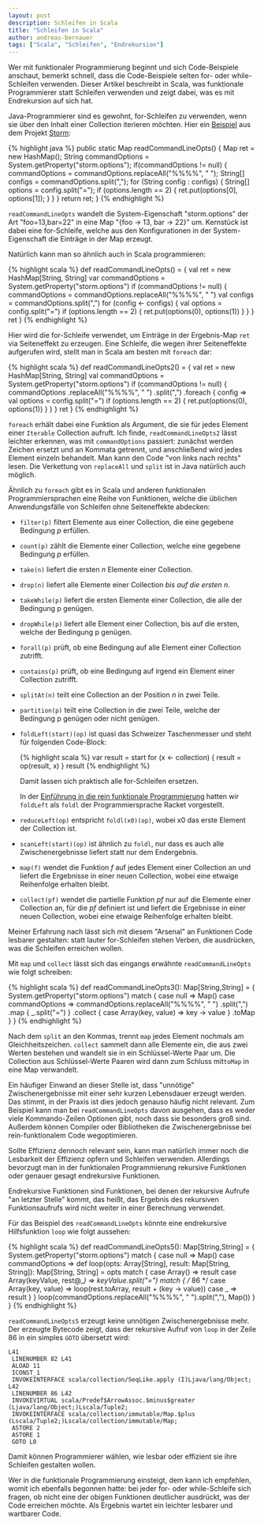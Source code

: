 ```yaml
---
layout: post
description: Schleifen in Scala
title: "Schleifen in Scala"
author: andreas-bernauer
tags: ["Scala", "Schleifen", "Endrekursion"]
---
```


Wer mit funktionaler Programmierung beginnt und sich Code-Beispiele
anschaut, bemerkt schnell, dass die Code-Beispiele 
selten for- oder while-Schleifen verwenden.  Dieser Artikel
beschreibt in Scala, was funktionale Programmierer statt Schleifen
verwenden und zeigt dabei, was es mit Endrekursion auf sich hat.

<!-- more start -->

Java-Programmierer sind es gewohnt, for-Schleifen zu verwenden, wenn
sie über den Inhalt einer Collection iterieren möchten.   Hier ein
[Beispiel](https://github.com/nathanmarz/storm/blob/85895c84ed28eb75ec6e5f7997cda74ce1bed61f/storm-core/src/jvm/backtype/storm/utils/Utils.java#L140)
aus dem Projekt [Storm](http://storm-project.net):

{% highlight java %}
    public static Map readCommandLineOpts() {
        Map ret = new HashMap();
        String commandOptions = System.getProperty("storm.options");
        if(commandOptions != null) {
            commandOptions = commandOptions.replaceAll("%%%%", " ");
            String[] configs = commandOptions.split(",");
            for (String config : configs) {
                String[] options = config.split("=");
                if (options.length == 2) {
                    ret.put(options[0], options[1]);
                }
            }
        }
        return ret;
    }
{% endhighlight %}

`readCommandLineOpts` wandelt die System-Eigenschaft "storm.options"
der Art "foo=13,bar=22" in eine Map "{foo -> 13, bar -> 22}" um.
Kernstück ist dabei eine for-Schleife, welche aus den Konfigurationen
in der System-Eigenschaft die Einträge in der Map erzeugt.

Natürlich kann man so ähnlich auch in Scala programmieren:

{% highlight scala %}
  def readCommandLineOpts() = {
    val ret = new HashMap[String, String]
    var commandOptions = System.getProperty("storm.options")
    if (commandOptions != null) {
      commandOptions = commandOptions.replaceAll("%%%%", " ")
      val configs = commandOptions.split(",")
      for (config <- configs) {
        val options = config.split("=")
        if (options.length == 2) {
          ret.put(options(0), options(1))
        }
      }
    }
    ret
  }
{% endhighlight %}

Hier wird die for-Schleife verwendet, um Einträge in der
Ergebnis-Map `ret` via Seiteneffekt zu erzeugen.  Eine Schleife, die
wegen ihrer Seiteneffekte aufgerufen wird, stellt man in Scala am
besten mit `foreach` dar:

{% highlight scala %}
  def readCommandLineOpts2() = {
    val ret = new HashMap[String, String]
    val commandOptions = System.getProperty("storm.options")
    if (commandOptions != null) {
      commandOptions
        .replaceAll("%%%%", " ")
        .split(",")
        .foreach { config =>
          val options = config.split("=")
          if (options.length == 2) {
            ret.put(options(0), options(1))
          } 
      }
    }
    ret
  }
{% endhighlight %}

`foreach` erhält dabei eine Funktion als Argument, die sie für jedes
Element einer `Iterable` Collection aufruft.  Ich finde,
`readCommandLineOpts2` lässt leichter erkennen, was mit
`commandOptions` passiert: zunächst werden Zeichen ersetzt und an
Kommata getrennt, und anschließend wird jedes Element einzeln
behandelt.  Man kann den Code "von links nach rechts" lesen.  Die
Verkettung von `replaceAll` und `split` ist in Java natürlich auch
möglich.

Ähnlich zu `foreach` gibt es in Scala und anderen funktionalen
Programmiersprachen eine Reihe von Funktionen, welche die üblichen
Anwendungsfälle von Schleifen ohne Seiteneffekte abdecken:

<ul markdown="1">
<li>

`filter(p)` filtert Elemente aus einer Collection, die eine gegebene
Bedingung *p* erfüllen.

</li>
<li>

`count(p)` zählt die Elemente einer Collection, welche eine gegebene
  Bedingung *p* erfüllen.

</li>
<li>

`take(n)` liefert die ersten *n* Elemente einer Collection.

</li>
<li>

`drop(n)` liefert alle Elemente einer Collection *bis auf die
ersten n*.

</li>
<li>

`takeWhile(p)` liefert die ersten Elemente einer Collection, die
alle der Bedingung p genügen.

</li>
<li>

`dropWhile(p)` liefert alle Element einer Collection, bis auf die
ersten, welche der Bedingung p genügen.

</li>
<li>

`forall(p)` prüft, ob eine Bedingung auf alle Element einer
Collection zutrifft.

</li>
<li>

`contains(p)` prüft, ob eine Bedingung auf irgend ein Element einer
Collection zutrifft.

</li>
<li>

`splitAt(n)` teilt eine Collection an der Position *n* in zwei
Teile.

</li>
<li>

`partition(p)` teilt eine Collection in die zwei Teile, welche der
Bedingung p genügen oder nicht genügen.

</li>
<li>

`foldLeft(start)(op)` ist quasi das Schweizer Taschenmesser und
steht für folgenden Code-Block:

{% highlight scala %}
   var result = start
   for (x <- collection) {
       result = op(result, x)
   }
   result
{% endhighlight %}

Damit lassen sich praktisch alle for-Schleifen ersetzen.

In der [Einführung in die rein funktionale Programmierung](http://funktionale-programmierung.de/2013/04/10/rein-funktional-2.html)
hatten wir `foldLeft` als `foldl` der Programmiersprache Racket vorgestellt.

</li>
<li>

`reduceLeft(op)` entspricht `foldl(x0)(op)`, wobei x0 das erste
Element der Collection ist.

</li>
<li>

`scanLeft(start)(op)` ist ähnlich zu `foldl`, nur dass es auch alle
Zwischenergebnisse liefert statt nur dem Endergebnis.

</li>
<li>

`map(f)` wendet die Funktion *f* auf jedes Element einer Collection
an und liefert die Ergebnisse in einer neuen Collection, wobei eine
etwaige Reihenfolge erhalten bleibt. 

</li>
<li>

`collect(pf)` wendet die partielle Funktion *pf* nur auf die
Elemente einer Collection an, für die *pf* definiert ist und liefert
die Ergebnisse in einer neuen Collection, wobei eine etwaige
Reihenfolge erhalten bleibt.

</li>
</ul>

Meiner Erfahrung nach lässt sich mit diesem "Arsenal" an Funktionen
Code lesbarer gestalten: statt lauter for-Schleifen stehen Verben, die
ausdrücken, was die Schleifen erreichen wollen.

Mit `map` und `collect` lässt sich das eingangs erwähnte
`readCommandLineOpts` wie folgt schreiben:

{% highlight scala %}
  def readCommandLineOpts3(): Map[String,String] = {
    System.getProperty("storm.options") match {
      case null => Map()
      case commandOptions =>
        commandOptions.replaceAll("%%%%", " ")
        .split(",")
        .map { _.split("=") }
        .collect { case Array(key, value) => key -> value }
        .toMap
    }
  }
{% endhighlight %}

Nach dem `split` an den Kommas, trennt `map` jedes Element nochmals am
Gleichheitszeichen. `collect` sammelt dann alle Elemente ein, die aus
zwei Werten bestehen und wandelt sie in ein Schlüssel-Werte Paar um.
Die Collection aus Schlüssel-Werte Paaren wird dann zum Schluss
mit`toMap` in eine Map verwandelt.

Ein häufiger Einwand an dieser Stelle ist, dass "unnötige"
Zwischenergebnisse mit einer sehr kurzen Lebensdauer erzeugt werden.
Das stimmt, in der Praxis ist dies jedoch genauso häufig nicht
relevant.  Zum Beispiel kann man bei `readCommandLineOpts` davon
ausgehen, dass es weder viele Kommando-Zeilen Optionen gibt, noch dass
sie besonders groß sind.  Außerdem können Compiler oder Bibliotheken
die Zwischenergebnisse bei rein-funktionalem Code wegoptimieren.

Sollte Effizienz dennoch relevant sein, kann man natürlich immer noch
die Lesbarkeit der Effizienz opfern und Schleifen verwenden.
Allerdings bevorzugt man in der funktionalen Programmierung rekursive
Funktionen oder genauer gesagt endrekursive Funktionen.

Endrekursive Funktionen sind Funktionen, bei denen der rekursive
Aufrufe "an letzter Stelle" kommt, das heißt, das Ergebnis des
rekursiven Funktionsaufrufs wird nicht weiter in einer Berechnung
verwendet.

Für das Beispiel des `readCommandLineOpts` könnte eine endrekursive
Hilfsfunktion `loop` wie folgt aussehen:

{% highlight scala %}
  def readCommandLineOpts5(): Map[String,String] = {
    System.getProperty("storm.options") match {
      case null => Map()
      case commandOptions =>
        def loop(opts: Array[String], result: Map[String, String]): Map[String, String] =
          opts match {
            case Array() => result
            case Array(keyValue, rest@_*) => keyValue.split("=") match {
   /* 86 */   case Array(key, value) => loop(rest.toArray, result + (key -> value))
              case _ => result
            }
          }
        loop(commandOptions.replaceAll("%%%%", " ").split(","), Map())
    }
  }
{% endhighlight %}

`readCommandLineOpts5` erzeugt keine unnötigen Zwischenergebnisse
mehr.  Der erzeugte Bytecode zeigt, dass der rekursive Aufruf von
`loop` in der Zeile 86 in ein simples `GOTO` übersetzt wird:

    L41
     LINENUMBER 82 L41
     ALOAD 11
     ICONST_1
     INVOKEINTERFACE scala/collection/SeqLike.apply (I)Ljava/lang/Object;
    L42
     LINENUMBER 86 L42
     INVOKEVIRTUAL scala/Predef$ArrowAssoc.$minus$greater (Ljava/lang/Object;)Lscala/Tuple2;
     INVOKEINTERFACE scala/collection/immutable/Map.$plus (Lscala/Tuple2;)Lscala/collection/immutable/Map;
     ASTORE 2
     ASTORE 1
     GOTO L0

Damit können Programmierer wählen, wie lesbar oder effizient sie ihre
Schleifen gestalten wollen.  

Wer in die funktionale Programmierung einsteigt, dem kann ich
empfehlen, womit ich ebenfalls begonnen hatte: bei jeder for- oder
while-Schleife sich fragen, ob nicht eine der obigen Funktionen
deutlicher ausdrückt, was der Code erreichen möchte.  Als Ergebnis
wartet ein leichter lesbarer und wartbarer Code.


